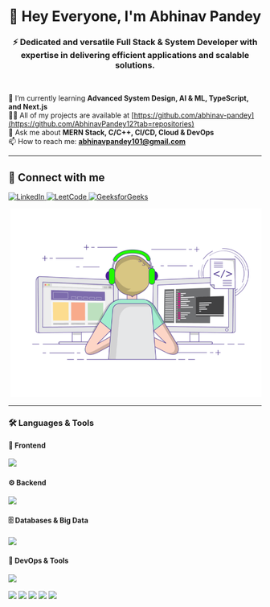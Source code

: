 <h1 align="center">👋 Hey Everyone, I'm Abhinav Pandey</h1>  
<h3 align="center">⚡ Dedicated and versatile Full Stack & System Developer with expertise in delivering efficient applications and scalable solutions.</h3><br>

🌱 I’m currently learning **Advanced System Design, AI & ML, TypeScript, and Next.js**  
👨‍💻 All of my projects are available at [https://github.com/abhinav-pandey](https://github.com/AbhinavPandey12?tab=repositories)  
💬 Ask me about **MERN Stack, C/C++, CI/CD, Cloud & DevOps**  
📫 How to reach me: **abhinavpandey101@gmail.com**  

---

<!-- Connect with me section -->
<h2 align="left">🤝 Connect with me</h2>
  <!-- LinkedIn -->
<p align="left">
  <a href="https://www.linkedin.com/in/abhinav-pandey-465914223/" target="_blank">
    <img src="https://skillicons.dev/icons?i=linkedin" alt="LinkedIn" height="40" />
  </a>
  <!-- LeetCode -->
  <a href="https://leetcode.com/u/abhinavpandey101/" target="_blank">
    <img src="https://upload.wikimedia.org/wikipedia/commons/1/19/LeetCode_logo_black.png" alt="LeetCode" height="40"/>
  </a>
 <!-- GeeksforGeeks -->
  <a href="https://auth.geeksforgeeks.org/user/abhinavpandey101/" target="_blank">
    <img src="https://upload.wikimedia.org/wikipedia/commons/4/43/GeeksforGeeks.svg" alt="GeeksforGeeks" height="40"/>
  </a>
</p>

<!-- Coding GIF section -->
<p align="right">
  <img src="https://raw.githubusercontent.com/devSouvik/devSouvik/master/gif3.gif" alt="Coding GIF" width="500"/>
</p>

---

### 🛠️ Languages & Tools

#### 🎨 Frontend  
<p align="left">  
  <img src="https://skillicons.dev/icons?i=html,css,js,ts,react,angular,redux,bootstrap,tailwind,figma&perline=12" />  
</p>  

#### ⚙️ Backend  
<p align="left">  
  <img src="https://skillicons.dev/icons?i=nodejs,express,java,spring,py,django&perline=12" />  
</p>  

#### 🗄️ Databases & Big Data  
<p align="left">  
  <img src="https://skillicons.dev/icons?i=mongodb,mysql,postgres,graphql,firebase,hadoop&perline=12" />  
</p>  

#### 🔧 DevOps & Tools  
<p align="left">  
  <img src="https://skillicons.dev/icons?i=docker,jenkins,git,linux,aws,postman,cpp,opencv,pyspark,pytorch&perline=12" />  
</p>  

<!-- Extra badges for tools not supported by skillicons.dev -->
<p align="left">  
<img src="https://img.shields.io/badge/Cassandra-1287B1?style=for-the-badge&logo=apache-cassandra&logoColor=white" />  
<img src="https://img.shields.io/badge/Hive-FDEE21?style=for-the-badge&logo=apache-hive&logoColor=black" />  
<img src="https://img.shields.io/badge/Matlab-FF7400?style=for-the-badge&logo=mathworks&logoColor=white" />  
<img src="https://img.shields.io/badge/Pandas-150458?style=for-the-badge&logo=pandas&logoColor=white" />  
<img src="https://img.shields.io/badge/Seaborn-3776AB?style=for-the-badge&logo=python&logoColor=white" />  
</p>  
